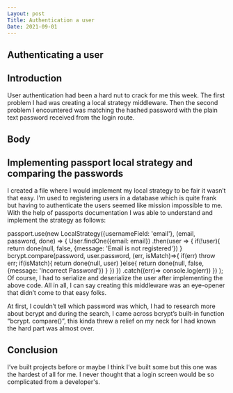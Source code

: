 ```yaml
---
Layout: post
Title: Authentication a user
Date: 2021-09-01
---
```


## Authenticating a user

## Introduction

User authentication had been a hard nut to crack for me this week. The first problem I had was creating a local strategy middleware. Then the second problem I encountered was matching the hashed password with the plain text password received from the login route.

## Body

## Implementing passport local strategy and comparing the passwords

I created a file where I would implement my local strategy to be fair it wasn’t that easy. I’m used to registering users in a database which is quite frank but having to authenticate the users seemed like mission impossible to me. With the help of passports documentation I was able to understand and implement the strategy as follows:

passport.use(new LocalStrategy({usernameField: 'email'}, (email, password, done) => {
User.findOne({email: email})
.then(user => {
if(!user){
return done(null, false, {message: 'Email is not registered'})
}
bcrypt.compare(password, user.password, (err, isMatch)=>{
if(err) throw err;
if(isMatch){
return done(null, user)
}else{
return done(null, false, {message: 'Incorrect Password'})
}
})
})
.catch((err)=> console.log(err))
})
);
Of course, I had to serialize and deserialize the user after implementing the above code. All in all, I can say creating this middleware was an eye-opener that didn’t come to that easy folks.

At first, I couldn’t tell which password was which, I had to research more about bcrypt and during the search, I came across bcrypt’s built-in function “bcrypt. compare()”, this kinda threw a relief on my neck for I had known the hard part was almost over.

## Conclusion

I’ve built projects before or maybe I think I’ve built some but this one was the hardest of all for me. I never thought that a login screen would be so complicated from a developer's.
